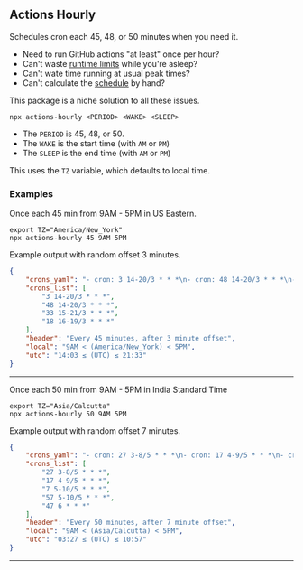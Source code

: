 ## Actions Hourly

Schedules cron each 45, 48, or 50 minutes when you need it.

- Need to run GitHub actions "at least" once per hour?
- Can't waste [runtime limits][limits] while you're asleep?
- Can't wate time running at usual peak times?
- Can't calculate the [schedule][cron] by hand?

This package is a niche solution to all these issues.

```
npx actions-hourly <PERIOD> <WAKE> <SLEEP>
```

- The `PERIOD` is 45, 48, or 50.
- The `WAKE` is the start time (with `AM` or `PM`)
- The `SLEEP` is the end time (with `AM` or `PM`)

This uses the `TZ` variable, which defaults to local time.

### Examples

Once each 45 min from 9AM - 5PM in US Eastern.
```
export TZ="America/New_York"
npx actions-hourly 45 9AM 5PM
```

Example output with random offset 3 minutes.

```json
{
    "crons_yaml": "- cron: 3 14-20/3 * * *\n- cron: 48 14-20/3 * * *\n- cron: 33 15-21/3 * * *\n- cron: 18 16-19/3 * * *",
    "crons_list": [
        "3 14-20/3 * * *",
        "48 14-20/3 * * *",
        "33 15-21/3 * * *",
        "18 16-19/3 * * *"
    ],
    "header": "Every 45 minutes, after 3 minute offset",
    "local": "9AM < (America/New_York) < 5PM",
    "utc": "14:03 ≤ (UTC) ≤ 21:33"
}
```

---

Once each 50 min from 9AM - 5PM in India Standard Time
```
export TZ="Asia/Calcutta"
npx actions-hourly 50 9AM 5PM
```

Example output with random offset 7 minutes.

```json
{
    "crons_yaml": "- cron: 27 3-8/5 * * *\n- cron: 17 4-9/5 * * *\n- cron: 7 5-10/5 * * *\n- cron: 57 5-10/5 * * *\n- cron: 47 6 * * *",
    "crons_list": [
        "27 3-8/5 * * *",
        "17 4-9/5 * * *",
        "7 5-10/5 * * *",
        "57 5-10/5 * * *",
        "47 6 * * *"
    ],
    "header": "Every 50 minutes, after 7 minute offset",
    "local": "9AM < (Asia/Calcutta) < 5PM",
    "utc": "03:27 ≤ (UTC) ≤ 10:57"
}
```

---

[limits]: https://docs.github.com/en/billing/managing-billing-for-github-actions/about-billing-for-github-actions
[cron]: https://docs.github.com/en/actions/using-workflows/events-that-trigger-workflows#schedule
